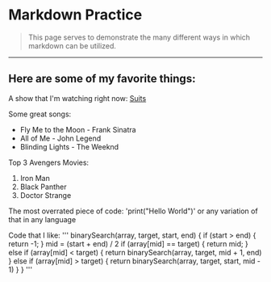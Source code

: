 # Markdown Practice

> This page serves to demonstrate the many different ways in which markdown can be utilized.

---

## Here are some of my favorite things:

A show that I'm watching right now: [Suits](https://www.amazon.com/Suits-Season-1/dp/B005544TRQ)

Some great songs:
* Fly Me to the Moon - Frank Sinatra
* All of Me - John Legend
* Blinding Lights - The Weeknd

Top 3 Avengers Movies:
1) Iron Man
2) Black Panther
3) Doctor Strange

The most overrated piece of code: 'print("Hello World")' or any variation of that in any language

Code that I like:
'''
binarySearch(array, target, start, end) {
  if (start > end) {
    return -1;
  }
  mid = (start + end) / 2
  if (array[mid] == target) {
    return mid;
  }
  else if (array[mid] < target) {
    return binarySearch(array, target, mid + 1, end)
  }
  else if (array[mid] > target) {
    return binarySearch(array, target, start, mid - 1)
  }
}
'''

